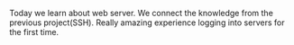 Today we learn about web server. We connect the knowledge from the previous project(SSH). Really amazing experience logging into servers for the first time.
